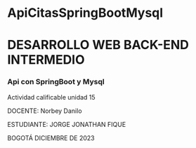 # ApiCitasSpringBootMysql
# DESARROLLO WEB BACK-END INTERMEDIO 
 ### Api con SpringBoot y Mysql
Actividad calificable unidad 15

DOCENTE:
Norbey Danilo

ESTUDIANTE:
JORGE JONATHAN FIQUE

BOGOTÁ DICIEMBRE DE 2023
